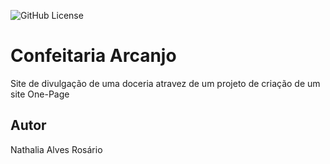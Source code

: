 ![GitHub License](https://img.shields.io/github/license/nathaliaarosario/one-page)


# Confeitaria Arcanjo
Site de divulgação de uma doceria atravez de um projeto de criação de um site One-Page

## Autor
Nathalia Alves Rosário





